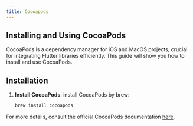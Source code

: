 ```yaml
---
title: Cocoapods
---
```


## Installing and Using CocoaPods

CocoaPods is a dependency manager for iOS and MacOS projects, crucial for integrating Flutter libraries efficiently. This guide will show you how to install and use CocoaPods.

## Installation

1. **Install CocoaPods**: install CocoaPods by brew:

   ```bash
   brew install cocoapods
   ```

For more details, consult the official CocoaPods documentation [here](https://guides.cocoapods.org/).
